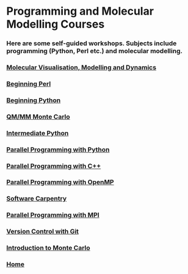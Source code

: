 <div class="grid">
  <div class="grid-item cw-box-big cw-btext-1-4">
    <h1>Programming and Molecular Modelling Courses</h1>
  </div>

  <div class="grid-item cw-box-wide cw-btext-5">
    <h3>Here are some self-guided workshops. Subjects include
       programming (Python, Perl etc.) and molecular modelling.</h3>
  </div>

  <a href="../dynamics/index.html">
    <div class="grid-item cw-box-tall cw-bbutton-3-2">
     <h3>Molecular Visualisation, Modelling and Dynamics</h3>
    </div>
  </a>

  <a href="../beginning_perl/index.html">
    <div class="grid-item cw-box cw-bbutton-1-10">
     <h3>Beginning Perl</h3>
    </div>
  </a>

  <a href="../beginning_python/index.html">
    <div class="grid-item cw-box cw-bbutton-4-11">
      <h3>Beginning Python</h3>
    </div>
  </a>

  <a href="http://chryswoods.com/embo2014/Practical.html">
    <div class="grid-item cw-box cw-bbutton-3-5">
     <h3>QM/MM Monte Carlo</h3>
    </div>
  </a>

  <a href="../intermediate_python/index.html">
    <div class="grid-item cw-box cw-bbutton-4-13">
     <h3>Intermediate Python</h3>
    </div>
  </a>

  <a href="../parallel_python/index.html">
    <div class="grid-item cw-box cw-bbutton-2-16">
      <h3>Parallel Programming with Python</h3>
    </div>
  </a>

  <a href="../parallel_c++/index.html">
    <div class="grid-item cw-box cw-bbutton-6-6">
      <h3>Parallel Programming with C++</h3>
    </div>
  </a>

  <a href="../beginning_openmp/index.html">
    <div class="grid-item cw-box cw-bbutton-4-3">
     <h3>Parallel Programming with OpenMP</h3>
    </div>
  </a>

  <a href="../main/softwarecarpentry.html">
    <div class="grid-item cw-box-wide cw-bbutton-5-9">
     <h3>Software Carpentry</h3>
    </div>
  </a>

  <a href="../beginning_mpi/index.html">
    <div class="grid-item cw-box cw-bbutton-4-17">
     <h3>Parallel Programming with MPI</h3>
    </div>
  </a>

  <a href="../beginning_git/index.html">
    <div class="grid-item cw-box cw-bbutton-1-15">
      <h3>Version Control with Git</h3>
    </div>
  </a>

  <a href="../intro_to_mc/index.html">
    <div class="grid-item cw-box cw-bbutton-3-12">
     <h3>Introduction to Monte Carlo</h3>
    </div>
  </a>

  <a href="../index.html">
    <div class="grid-item cw-box cw-bbutton-1-2">
      <h3>Home</h3>
    </div>
  </a>

</div>
